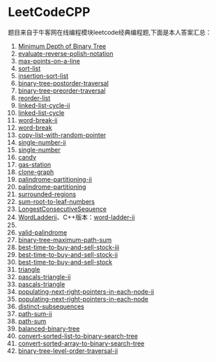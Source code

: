 # LeetCodeCPP
题目来自于牛客网在线编程模块leetcode经典编程题,下面是本人答案汇总：

1. [Minimum Depth of Binary Tree](https://github.com/ltaoj/LeetCodeCPP/blob/master/minimum-depth-of-binary-tree.cpp)
2. [evaluate-reverse-polish-notation](https://github.com/ltaoj/LeetCodeCPP/blob/master/evaluate-reverse-polish-notation.cpp)
3. [max-points-on-a-line](https://github.com/ltaoj/LeetCodeCPP/blob/master/max-points-on-a-line.cpp)
4. [sort-list](https://github.com/ltaoj/LeetCodeCPP/blob/master/sort-list.cpp)
5. [insertion-sort-list](https://github.com/ltaoj/LeetCodeCPP/blob/master/insertion-sort-list.cpp)
6. [binary-tree-postorder-traversal](https://github.com/ltaoj/LeetCodeCPP/blob/master/binary-tree-postorder-traversal.cpp)
7. [binary-tree-preorder-traversal](https://github.com/ltaoj/LeetCodeCPP/blob/master/binary-tree-preorder-traversal.cpp)
8. [reorder-list](https://github.com/ltaoj/LeetCodeCPP/blob/master/reorder-list.cpp)
9. [linked-list-cycle-ii](https://github.com/ltaoj/LeetCodeCPP/blob/master/linked-list-cycle-ii.cpp)
10. [linked-list-cycle](https://github.com/ltaoj/LeetCodeCPP/blob/master/linked-list-cycle.cpp)
11. [word-break-ii](https://github.com/ltaoj/LeetCodeCPP/blob/master/word-break-ii.cpp)
12. [word-break](https://github.com/ltaoj/LeetCodeCPP/blob/master/word-break.cpp)
13. [copy-list-with-random-pointer](https://github.com/ltaoj/LeetCodeCPP/blob/master/copy-list-with-random-pointer.cpp)
14. [single-number-ii](https://github.com/ltaoj/LeetCodeCPP/blob/master/single-number-ii.cpp)
15. [single-number](https://github.com/ltaoj/LeetCodeCPP/blob/master/single-number.cpp)
16. [candy](https://github.com/ltaoj/LeetCodeCPP/blob/master/candy.cpp)
17. [gas-station](https://github.com/ltaoj/LeetCodeCPP/blob/master/gas-station.cpp)
18. [clone-graph](https://github.com/ltaoj/LeetCodeCPP/blob/master/clone-graph.cpp)
19. [palindrome-partitioning-ii](https://github.com/ltaoj/LeetCodeCPP/blob/master/palindrome-partitioning-ii.cpp)
20. [palindrome-partitioning](https://github.com/ltaoj/LeetCodeCPP/blob/master/palindrome-partitioning.cpp)
21. [surrounded-regions](https://github.com/ltaoj/LeetCodeCPP/blob/master/surrounded-regions.cpp)
22. [sum-root-to-leaf-numbers](https://github.com/ltaoj/LeetCodeCPP/blob/master/sum-root-to-leaf-numbers.cpp)
23. [LongestConsecutiveSequence](https://github.com/ltaoj/LeetCodeCPP/blob/master/LongestConsecutiveSequence.java)
24. [WordLadderii](https://github.com/ltaoj/LeetCodeCPP/blob/master/WordLadderii.java)、C++版本：[word-ladder-ii](https://github.com/ltaoj/LeetCodeCPP/blob/master/world-ladder-ii.cpp)
25. []()
26. [valid-palindrome](https://github.com/ltaoj/LeetCodeCPP/blob/master/valid-palindrome.cpp)
27. [binary-tree-maximum-path-sum](https://github.com/ltaoj/LeetCodeCPP/blob/master/binary-tree-maximum-path-sum.cpp)
28. [best-time-to-buy-and-sell-stock-iii](https://github.com/ltaoj/LeetCodeCPP/blob/master/best-time-to-buy-and-sell-stock-iii.cpp)
29. [best-time-to-buy-and-sell-stock-ii](https://github.com/ltaoj/LeetCodeCPP/blob/master/best-time-to-buy-and-sell-stock-ii.cpp)
30. [best-time-to-buy-and-sell-stock](https://github.com/ltaoj/LeetCodeCPP/blob/master/best-time-to-buy-and-sell-stock.cpp)
31. [triangle](https://github.com/ltaoj/LeetCodeCPP/blob/master/triangle.cpp)
32. [pascals-triangle-ii](https://github.com/ltaoj/LeetCodeCPP/blob/master/pascals-triangle-ii.cpp)
33. [pascals-triangle](https://github.com/ltaoj/LeetCodeCPP/blob/master/pascals-triangle.cpp)
34. [populating-next-right-pointers-in-each-node-ii](https://github.com/ltaoj/LeetCodeCPP/blob/master/populating-next-right-pointers-in-each-node-ii.cpp)
35. [populating-next-right-pointers-in-each-node](https://github.com/ltaoj/LeetCodeCPP/blob/master/populating-next-right-pointers-in-each-node.cpp)
35. [distinct-subsequences]()
37. [path-sum-ii](https://github.com/ltaoj/LeetCodeCPP/blob/master/path-sum-ii.cpp)
38. [path-sum](https://github.com/ltaoj/LeetCodeCPP/blob/master/path-sum.cpp)
39. [balanced-binary-tree](https://github.com/ltaoj/LeetCodeCPP/blob/master/balanced-binary-tree.cpp)
40. [convert-sorted-list-to-binary-search-tree](https://github.com/ltaoj/LeetCodeCPP/blob/master/convert-sorted-list-to-binary-search-tree.cpp)
41. [convert-sorted-array-to-binary-search-tree](https://github.com/ltaoj/LeetCodeCPP/blob/master/convert-sorted-array-to-binary-search-tree.cpp)
42. [binary-tree-level-order-traversal-ii](https://github.com/ltaoj/LeetCodeCPP/blob/master/binary-tree-level-order-traversal-ii.cpp)